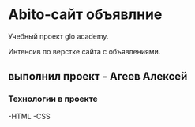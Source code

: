 # Abito-сайт объявлние
Учебный проект glo academy.

Интенсив по верстке сайта с объявлениями.

## выполнил проект - Агеев Алексей

### Технологии в проекте
-HTML
-CSS
